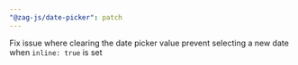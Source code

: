 ```yaml
---
"@zag-js/date-picker": patch
---
```


Fix issue where clearing the date picker value prevent selecting a new date when `inline: true` is set
